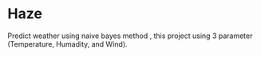 # Haze
Predict weather using naive bayes method , this project using 3 parameter (Temperature, Humadity, and Wind).
